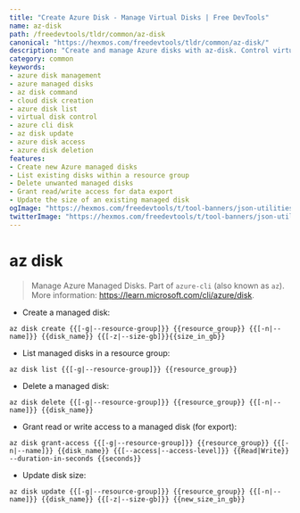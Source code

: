 ```yaml
---
title: "Create Azure Disk - Manage Virtual Disks | Free DevTools"
name: az-disk
path: /freedevtools/tldr/common/az-disk
canonical: "https://hexmos.com/freedevtools/tldr/common/az-disk/"
description: "Create and manage Azure disks with az-disk. Control virtual disk size, grant access, and list existing disks. Free online tool, no registration required."
category: common
keywords:
- azure disk management
- azure managed disks
- az disk command
- cloud disk creation
- azure disk list
- virtual disk control
- azure cli disk
- az disk update
- azure disk access
- azure disk deletion
features:
- Create new Azure managed disks
- List existing disks within a resource group
- Delete unwanted managed disks
- Grant read/write access for data export
- Update the size of an existing managed disk
ogImage: "https://hexmos.com/freedevtools/t/tool-banners/json-utilities-banner.png"
twitterImage: "https://hexmos.com/freedevtools/t/tool-banners/json-utilities-banner.png"
---
```


# az disk

> Manage Azure Managed Disks.
> Part of `azure-cli` (also known as `az`).
> More information: <https://learn.microsoft.com/cli/azure/disk>.

- Create a managed disk:

`az disk create {{[-g|--resource-group]}} {{resource_group}} {{[-n|--name]}} {{disk_name}} {{[-z|--size-gb]}}{{size_in_gb}}`

- List managed disks in a resource group:

`az disk list {{[-g|--resource-group]}} {{resource_group}}`

- Delete a managed disk:

`az disk delete {{[-g|--resource-group]}} {{resource_group}} {{[-n|--name]}} {{disk_name}}`

- Grant read or write access to a managed disk (for export):

`az disk grant-access {{[-g|--resource-group]}} {{resource_group}} {{[-n|--name]}} {{disk_name}} {{[--access|--access-level]}} {{Read|Write}} --duration-in-seconds {{seconds}}`

- Update disk size:

`az disk update {{[-g|--resource-group]}} {{resource_group}} {{[-n|--name]}} {{disk_name}} {{[-z|--size-gb]}} {{new_size_in_gb}}`
